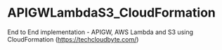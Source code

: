 # APIGWLambdaS3_CloudFormation
End to End implementation - APIGW, AWS Lambda and S3 using CloudFormation (https://techcloudbyte.com/)
